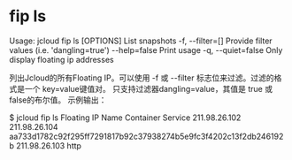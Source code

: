 # **fip ls**

Usage: jcloud fip ls [OPTIONS]
List snapshots
-f, --filter=[] Provide filter values (i.e. 'dangling=true')
--help=false Print usage
-q, --quiet=false Only display floating ip addresses

列出Jcloud的所有Floating IP。可以使用 -f 或 --filter 标志位来过滤。过滤的格式是一个 key=value键值对。
只支持过滤器dangling=value，其值是 true 或 false的布尔值。
示例输出：

$ jcloud fip ls
Floating IP Name Container Service
211.98.26.102
211.98.26.104 aa733d1782c92f295ff7291817b92c37938274b5e9fc3f4202c13f2db246192b
211.98.26.103 http